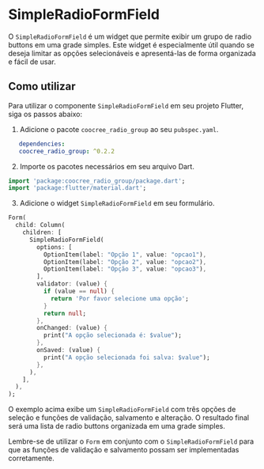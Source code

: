 # SimpleRadioFormField

O `SimpleRadioFormField` é um widget que permite exibir um grupo de radio buttons em uma grade simples. Este widget é especialmente útil quando se deseja limitar as opções selecionáveis e apresentá-las de forma organizada e fácil de usar.

## Como utilizar

Para utilizar o componente `SimpleRadioFormField` em seu projeto Flutter, siga os passos abaixo:

1. Adicione o pacote `coocree_radio_group` ao seu `pubspec.yaml`.

```yaml
   dependencies:
   coocree_radio_group: ^0.2.2
```

2. Importe os pacotes necessários em seu arquivo Dart.

```dart
import 'package:coocree_radio_group/package.dart';
import 'package:flutter/material.dart';
```

3. Adicione o widget `SimpleRadioFormField` em seu formulário.

```dart
Form(
  child: Column(
    children: [
      SimpleRadioFormField(
        options: [
          OptionItem(label: "Opção 1", value: "opcao1"),
          OptionItem(label: "Opção 2", value: "opcao2"),
          OptionItem(label: "Opção 3", value: "opcao3"),
        ],
        validator: (value) {
          if (value == null) {
            return 'Por favor selecione uma opção';
          }
          return null;
        },
        onChanged: (value) {
          print("A opção selecionada é: $value");
        },
        onSaved: (value) {
          print("A opção selecionada foi salva: $value");
        },
      ),
    ],
  ),
);
```

O exemplo acima exibe um `SimpleRadioFormField` com três opções de seleção e funções de validação, salvamento e alteração. O resultado final será uma lista de radio buttons organizada em uma grade simples.

Lembre-se de utilizar o `Form` em conjunto com o `SimpleRadioFormField` para que as funções de validação e salvamento possam ser implementadas corretamente.
